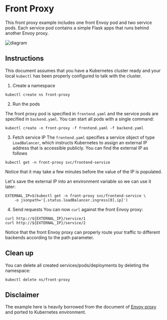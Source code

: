 # Front Proxy

This front proxy example includes one front Envoy pod and two service pods.
Each service pod contains a simple Flask apps that runs behind another Envoy
proxy.

![diagram](https://lyft.github.io/envoy/docs/_images/docker_compose_v0.1.svg)

## Instructions

This document assumes that you have a Kubernetes cluster ready and your local
`kubectl` has been properly configured to talk with the cluster.

1. Create a namespace
```
kubectl create ns front-proxy
```

2. Run the pods

The front proxy pod is specified in `frontend.yaml` and the service pods are
specified in `backend.yaml`. You can start all pods with a single command:
```
kubectl create -n front-proxy -f frontend.yaml -f backend.yaml
```

3. Fetch service IP
The `frontend.yaml` specifies a service object of type `LoadBalancer`, which
instructs Kubernetes to assign an external IP address that is accessible
publicly. You can find the external IP as follows
```
kubectl get -n front-proxy svc/frontend-service
```
Notice that it may take a few minutes before the value of the IP is populated.

Let's save the external IP into an environment variable so we can use it later:
```
EXTERNAL_IP=$(kubectl get -n front-proxy svc/frontend-service \
    -o jsonpath='{.status.loadBalancer.ingress[0].ip}')
```

4. Send requests
You can now `curl` against the front Envoy proxy:
```
curl http://${EXTERNAL_IP}/service/1
curl http://${EXTERNAL_IP}/service/2
```
Notice that the front Envoy proxy can properly route your traffic to different
backends according to the path parameter.

## Clean up

You can delete all created services/pods/deployments by deleting the namespace:
```
kubectl delete ns/front-proxy
```

## Disclaimer

The example here is heavily borrowed from the document of [Envoy
proxy](https://lyft.github.io/envoy/docs/install/sandboxes.html#front-proxy)
and ported to Kubernetes environment.
